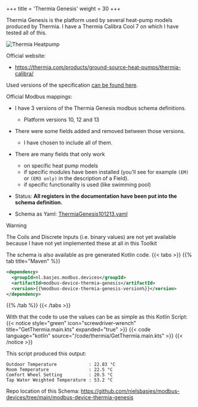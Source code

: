 +++
title = 'Thermia Genesis'
weight = 30
+++

Thermia Genesis is the platform used by several heat-pump models produced by Thermia.
I have a Thermia Calibra Cool 7 on which I have tested all of this.

![Thermia Heatpump](/ThermiaInverter.png?width=200px&lightbox=false)

Official website:
- https://thermia.com/products/ground-source-heat-pumps/thermia-calibra/

Used versions of the specification [can be found here](https://github.com/nielsbasjes/modbus-devices/tree/main/modbus-device-thermia-genesis/spec-official).

Official Modbus mappings:
- I have 3 versions of the Thermia Genesis modbus schema definitions.
  - Platform versions 10, 12 and 13
- There were some fields added and removed between those versions.
  - I have chosen to include all of them.
- There are many fields that only work 
  - on specific heat pump models
  - if specific modules have been installed (you'll see for example `(EM)` or `(EM3 only)` in the description of a Field).
  - if specific functionality is used (like swimming pool)

- Status: **All registers in the documentation have been put into the schema definition.**

- Schema as Yaml: [ThermiaGenesis101213.yaml](https://github.com/nielsbasjes/modbus-devices/blob/main/modbus-device-thermia-genesis/ThermiaGenesis101213.yaml)

> [!WARNING]
> The Coils and Discrete Inputs (i.e. binary values) are not yet available because I have not yet implemented these at all in this Toolkit

The schema is also available as pre generated Kotlin code.
{{< tabs >}}
{{% tab title="Maven" %}}
```xml
<dependency>
  <groupId>nl.basjes.modbus.devices</groupId>
  <artifactId>modbus-device-thermia-genesis</artifactId>
  <version>{{%modbus-device-thermia-genesis-version%}}</version>
</dependency>
```
{{% /tab %}}
{{< /tabs >}}

With that the code to use the values can be as simple as this Kotlin Script:
{{< notice style="green" icon="screwdriver-wrench" title="GetThermia.main.kts" expanded="true" >}}
{{< code language="kotlin" source="/code/thermia/GetThermia.main.kts" >}}
{{< /notice >}}

This script produced this output:

    Outdoor Temperature            : 22.83 °C
    Room Temperature               : 22.5 °C
    Comfort Wheel Setting          : 20.5 °C
    Tap Water Weighted Temperature : 53.2 °C


Repo location of this Schema: https://github.com/nielsbasjes/modbus-devices/tree/main/modbus-device-thermia-genesis


